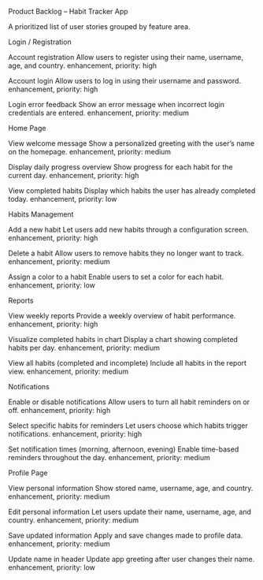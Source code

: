   Product Backlog – Habit Tracker App

A prioritized list of user stories grouped by feature area.


  Login / Registration

Account registration 
Allow users to register using their name, username, age, and country. 
enhancement, priority: high

Account login 
Allow users to log in using their username and password. 
enhancement, priority: high

Login error feedback 
Show an error message when incorrect login credentials are entered. 
enhancement, priority: medium


  Home Page

View welcome message 
Show a personalized greeting with the user’s name on the homepage. 
enhancement, priority: medium

Display daily progress overview 
Show progress for each habit for the current day. 
enhancement, priority: high

View completed habits 
Display which habits the user has already completed today. 
enhancement, priority: low


 Habits Management

Add a new habit 
Let users add new habits through a configuration screen. 
enhancement, priority: high

Delete a habit 
Allow users to remove habits they no longer want to track. 
enhancement, priority: medium

Assign a color to a habit 
Enable users to set a color for each habit. 
enhancement, priority: low



  Reports

View weekly reports 
Provide a weekly overview of habit performance. 
enhancement, priority: high

Visualize completed habits in chart 
Display a chart showing completed habits per day. 
enhancement, priority: medium

View all habits (completed and incomplete) 
Include all habits in the report view. 
enhancement, priority: medium


 Notifications

Enable or disable notifications 
Allow users to turn all habit reminders on or off. 
enhancement, priority: high

Select specific habits for reminders 
Let users choose which habits trigger notifications. 
enhancement, priority: high

Set notification times (morning, afternoon, evening) 
Enable time-based reminders throughout the day. 
enhancement, priority: medium


 Profile Page

View personal information 
Show stored name, username, age, and country. 
enhancement, priority: medium

Edit personal information 
Let users update their name, username, age, and country. 
enhancement, priority: medium

Save updated information 
Apply and save changes made to profile data. 
enhancement, priority: medium

Update name in header 
Update app greeting after user changes their name. 
enhancement, priority: low
